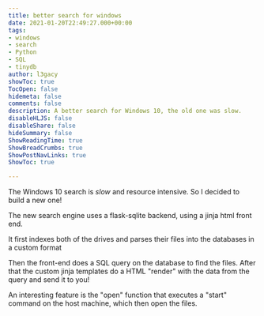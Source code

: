 ```yaml
---
title: better search for windows
date: 2021-01-20T22:49:27.000+00:00
tags:
- windows
- search
- Python
- SQL
- tinydb
author: l3gacy
showToc: true
TocOpen: false
hidemeta: false
comments: false
description: A better search for Windows 10, the old one was slow.
disableHLJS: false
disableShare: false
hideSummary: false
ShowReadingTime: true
ShowBreadCrumbs: true
ShowPostNavLinks: true
ShowToc: true

---
```

The Windows 10 search is _slow_ and resource intensive.  So I decided to build a new one!  

The new search engine uses a flask-sqlite backend, using a jinja html front end.  

It first indexes both of the drives and parses their files into the databases in a custom format  

Then the front-end does a SQL query on the database to find the files. After that the custom jinja templates do a HTML "render" with the data from the query and send it to you!  

An interesting feature is the "open" function that executes a "start" command on the host machine, which then open the files.